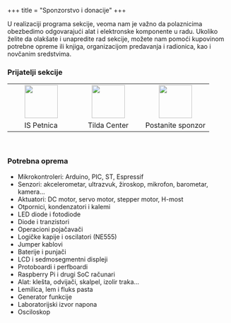+++
title = "Sponzorstvo i donacije"
+++

U realizaciji programa sekcije, veoma nam je važno da polaznicima obezbedimo odgovarajući alat i elektronske komponente u radu. Ukoliko želite da olakšate i unapredite rad sekcije, možete nam pomoći kupovinom potrebne opreme ili knjiga, organizacijom predavanja i radionica, kao i novčanim sredstvima.

### Prijatelji sekcije
<table style="width: 100%; text-align: center; text-align-last: center;">
    <tr>
         <td width="33.3%">
            <a href="http://petnica.rs/" target="_blank">
                <img height="75px" src="/images/petnica.svg" />
            </a>
        </td>
        <td width="33.3%">
            <a href="https://tilda.center/" target="_blank">
                <img height="75px" src="/images/tilda.svg"/>
            </a>
        </td>
        <td width="33.3%">
            <a href="mailto:pfe@jjzmaj.edu.rs?cc=pfe.novi.sad@gmail.com">
                <img height="75px" src="/images/plus.svg" style="fill: #000;"/>
            </a>
        </td>
    </tr>
    <tr style="font-size: 12pt;">
        <td>
            IS Petnica
        </td>
        <td>
            Tilda Center
        </td>
        <td>
            Postanite sponzor
        </td>
    </tr>
</table>

<br />

### Potrebna oprema
- Mikrokontroleri: Arduino, PIC, ST, Espressif
- Senzori: akcelerometar, ultrazvuk, žiroskop, mikrofon, barometar, kamera...
- Aktuatori: DC motor, servo motor, stepper motor, H-most
- Otpornici, kondenzatori i kalemi
- LED diode i fotodiode
- Diode i tranzistori
- Operacioni pojačavači
- Logičke kapije i oscilatori (NE555)
- Jumper kablovi
- Baterije i punjači
- LCD i sedmosegmentni displeji
- Protoboardi i perfboardi
- Raspberry Pi i drugi SoC računari
- Alat: klešta, odvijači, skalpel, izolir traka...
- Lemilica, lem i fluks pasta
- Generator funkcije
- Laboratorijski izvor napona
- Osciloskop